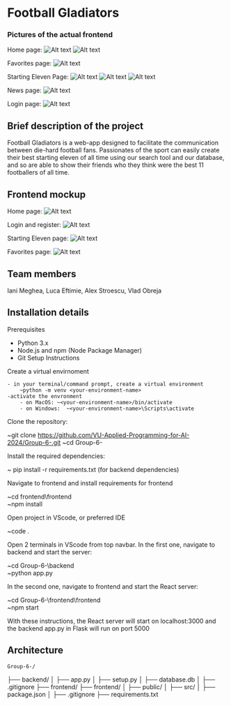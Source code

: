 # Football Gladiators

### Pictures of the actual frontend

Home page:
![Alt text](image.png)
![Alt text](image-1.png)

Favorites page:
![Alt text](image-2.png)

Starting Eleven Page:
![Alt text](image-3.png)
![Alt text](image-4.png)
![Alt text](image-5.png)

News page:
![Alt text](image-6.png)

Login page:
![Alt text](image-7.png)

## Brief description of the project
Football Gladiators is a web-app designed to facilitate the communication between die-hard football fans. Passionates of the sport can easily create their best starting eleven of all time using our search tool and our database, and so are able to show their friends who they think were the best 11 footballers of all time.
## Frontend mockup

Home page:
![Alt text](<Home page.png>)

Login and register:
![Alt text](<Login and register.png>)

Starting Eleven page:
![Alt text](image-8.png)

Favorites page:
![Alt text](image-9.png)

## Team members
Iani Meghea, Luca Eftimie, Alex Stroescu, Vlad Obreja
## Installation details
Prerequisites

* Python 3.x
* Node.js and npm (Node Package Manager)
* Git
Setup Instructions
	

Create a virtual envirnoment

	- in your terminal/command prompt, create a virtual environment
		~python -m venv <your-environment-name>
	-activate the envronment
		- on MacOS: ~<your-environment-name>/bin/activate
		- on Windows:  ~<your-environment-name>\Scripts\activate


Clone the repository:	

~git clone https://github.com/VU-Applied-Programming-for-AI-2024/Group-6-.git
~cd Group-6-


Install the required dependencies:	
    
~ pip install -r requirements.txt	(for backend dependencies)


Navigate to frontend and install requirements for frontend	

~cd frontend\frontend	
~npm install


Open project in VScode, or preferred IDE	

~code .


Open 2 terminals in VScode from top navbar. In the first one, navigate to backend and start the server:	

~cd Group-6-\backend	
~python app.py


In the second one, navigate to frontend and start the React server:	

~cd Group-6-\frontend\frontend	
~npm start


With these instructions, the React server will start on localhost:3000 and the backend app.py in Flask will run on port 5000







## Architecture
    Group-6-/
├── backend/
│   ├── app.py
│   ├── setup.py
│   ├── database.db
│   ├── .gitignore
├── frontend/
	├── frontend/
│   		├── public/
│   		├── src/
│   		├── package.json
│   		├── .gitignore
 ├── requirements.txt

